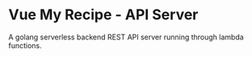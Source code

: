 # Vue My Recipe - API Server
A golang serverless backend REST API server running through lambda functions.